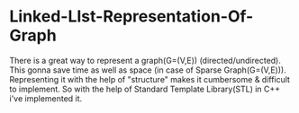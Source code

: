 # Linked-LIst-Representation-Of-Graph

There is a great way to represent a graph(G=(V,E)) (directed/undirected). This gonna save time as well as space (in case of Sparse Graph(G=(V,E))).
Representing it with the help of "structure" makes it cumbersome & difficult to implement.
So with the help of Standard Template Library(STL) in C++ i've implemented it.
